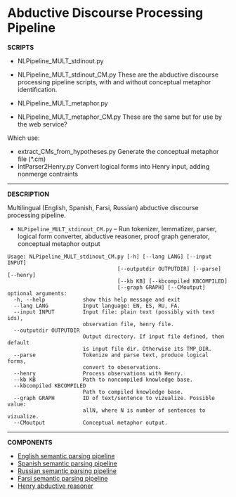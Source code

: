Abductive Discourse Processing Pipeline
=======================================

**SCRIPTS**

- NLPipeline_MULT_stdinout.py
- NLPipeline_MULT_stdinout_CM.py
These are the abductive discourse processing pipeline scripts, with and
without conceptual metaphor identification.

- NLPipeline_MULT_metaphor.py
- NLPipeline_MULT_metaphor_CM.py
These are the same but for use by the web service?

Which use:
- extract_CMs_from_hypotheses.py
  Generate the conceptual metaphor file (*.cm)
- IntParser2Henry.py
  Convert logical forms into Henry input, adding nonmerge contraints

---

**DESCRIPTION**

Multilingual (English, Spanish, Farsi, Russian) abductive discourse
processing pipeline.

* `NLPipeline_MULT_stdinout_CM.py` – Run tokenizer, lemmatizer, parser,
logical form converter, abductive reasoner, proof graph generator,
conceptual metaphor output

```
Usage: NLPipeline_MULT_stdinout_CM.py [-h] [--lang LANG] [--input INPUT]
                                   [--outputdir OUTPUTDIR] [--parse] [--henry]
                                   [--kb KB] [--kbcompiled KBCOMPILED]
                                   [--graph GRAPH] [--CMoutput]
optional arguments:
  -h, --help            show this help message and exit
  --lang LANG           Input language: EN, ES, RU, FA.
  --input INPUT         Input file: plain text (possibly with text ids),
                        observation file, henry file.
  --outputdir OUTPUTDIR
                        Output directory. If input file defined, then default
                        is input file dir. Otherwise its TMP_DIR.
  --parse               Tokenize and parse text, produce logical forms,
                        convert to obeservations.
  --henry               Process observations with Henry.
  --kb KB               Path to noncompiled knowledge base.
  --kbcompiled KBCOMPILED
                        Path to compiled knowledge base.
  --graph GRAPH         ID of text/sentence to vizualize. Possible value:
                        allN, where N is number of sentences to vizualize.
  --CMoutput            Conceptual metaphor output.
```

---

**COMPONENTS**

* [English semantic parsing pipeline](https://github.com/isi-metaphor/Metaphor-ADP/tree/master/pipelines/English)
* [Spanish semantic parsing pipeline](https://github.com/isi-metaphor/Metaphor-ADP/tree/master/pipelines/Spanish)
* [Russian semantic parsing pipeline](https://github.com/isi-metaphor/Metaphor-ADP/tree/master/pipelines/Russian)
* [Farsi semantic parsing pipeline](https://github.com/isi-metaphor/Metaphor-ADP/tree/master/pipelines/Farsi)
* [Henry abductive reasoner](https://github.com/naoya-i/henry-n700)
